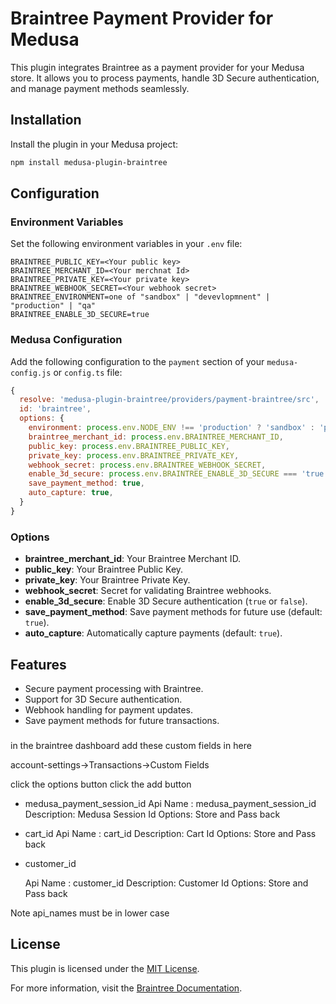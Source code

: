 # Braintree Payment Provider for Medusa

This plugin integrates Braintree as a payment provider for your Medusa store. It allows you to process payments, handle 3D Secure authentication, and manage payment methods seamlessly.

## Installation

Install the plugin in your Medusa project:

```bash
npm install medusa-plugin-braintree
```

## Configuration

### Environment Variables

Set the following environment variables in your `.env` file:

```env
BRAINTREE_PUBLIC_KEY=<Your public key>
BRAINTREE_MERCHANT_ID=<Your merchnat Id>
BRAINTREE_PRIVATE_KEY=<Your private key>
BRAINTREE_WEBHOOK_SECRET=<Your webhook secret>
BRAINTREE_ENVIRONMENT=one of "sandbox" | "devevlopmnent" | "production" | "qa"
BRAINTREE_ENABLE_3D_SECURE=true
```

### Medusa Configuration

Add the following configuration to the `payment` section of your `medusa-config.js` or `config.ts` file:

```javascript
{
  resolve: 'medusa-plugin-braintree/providers/payment-braintree/src',
  id: 'braintree',
  options: {
    environment: process.env.NODE_ENV !== 'production' ? 'sandbox' : 'production',
    braintree_merchant_id: process.env.BRAINTREE_MERCHANT_ID,
    public_key: process.env.BRAINTREE_PUBLIC_KEY,
    private_key: process.env.BRAINTREE_PRIVATE_KEY,
    webhook_secret: process.env.BRAINTREE_WEBHOOK_SECRET,
    enable_3d_secure: process.env.BRAINTREE_ENABLE_3D_SECURE === 'true',
    save_payment_method: true,
    auto_capture: true,
  }
}
```

### Options

- **braintree_merchant_id**: Your Braintree Merchant ID.
- **public_key**: Your Braintree Public Key.
- **private_key**: Your Braintree Private Key.
- **webhook_secret**: Secret for validating Braintree webhooks.
- **enable_3d_secure**: Enable 3D Secure authentication (`true` or `false`).
- **save_payment_method**: Save payment methods for future use (default: `true`).
- **auto_capture**: Automatically capture payments (default: `true`).

## Features

- Secure payment processing with Braintree.
- Support for 3D Secure authentication.
- Webhook handling for payment updates.
- Save payment methods for future transactions.

###

in the braintree dashboard add these custom fields in here

account-settings->Transactions->Custom Fields

click the options button
click the add button
* medusa_payment_session_id
  Api Name : medusa_payment_session_id
  Description: Medusa Session Id
  Options: Store and Pass back


* cart_id
  Api Name : cart_id
  Description: Cart Id
  Options: Store and Pass back

* customer_id

  Api Name : customer_id
  Description: Customer Id 
  Options: Store and Pass back

Note api_names must be in lower case

## License

This plugin is licensed under the [MIT License](LICENSE).

For more information, visit the [Braintree Documentation](https://developer.paypal.com/braintree/docs).  